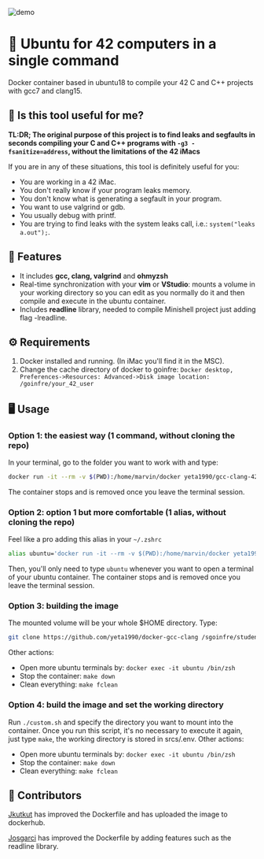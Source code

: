 
![demo](https://user-images.githubusercontent.com/65416560/224544022-22172a6c-17a3-4404-8734-929e88339e4b.gif)

# 🐳 Ubuntu for 42 computers in a single command
Docker container based in ubuntu18 to compile your 42 C and C++ projects with gcc7 and clang15.

## 🤔 Is this tool useful for me?
**TL:DR; 
The original purpose of this project is to find leaks and segfaults in seconds compiling your C and C++ programs with `-g3 -fsanitize=address`, without the limitations of the 42 iMacs**

If you are in any of these situations, this tool is definitely useful for you:
- You are working in a 42 iMac.
- You don't really know if your program leaks memory.
- You don't know what is generating a segfault in your program.
- You want to use valgrind or gdb.
- You usually debug with printf.
- You are trying to find leaks with the system leaks call, i.e.: `system("leaks a.out");`.

## 📘 Features
- It includes **gcc, clang, valgrind** and **ohmyzsh**
- Real-time synchronization with your **vim** or **VStudio**: mounts a volume in your working directory so you can edit as you normally do it and then compile and execute in the ubuntu container.
- Includes **readline** library, needed to compile Minishell project just adding flag -lreadline.

## ⚙️ Requirements

 1. Docker installed and running. (In iMac you'll find it in the MSC).
 2. Change the cache directory of docker to goinfre: `Docker desktop, Preferences->Resources: Advanced->Disk image location: /goinfre/your_42_user`

## 🖥 Usage
### Option 1: the easiest way (1 command, without cloning the repo)
In your terminal, go to the folder you want to work with and type:
```zsh
docker run -it --rm -v $(PWD):/home/marvin/docker yeta1990/gcc-clang-42
```
<!-- TODO figure out the new name logic -->
The container stops and is removed once you leave the terminal session.
 
### Option 2: option 1 but more comfortable (1 alias, without cloning the repo)
Feel like a pro adding this alias in your `~/.zshrc`
```zsh
alias ubuntu='docker run -it --rm -v $(PWD):/home/marvin/docker yeta1990/gcc-clang-42'
```
 
Then, you'll only need to type `ubuntu` whenever you want to open a terminal of your ubuntu container.
The container stops and is removed once you leave the terminal session.

### Option 3: building the image
The mounted volume will be your whole $HOME directory. Type:
 
```zsh
git clone https://github.com/yeta1990/docker-gcc-clang /sgoinfre/students/$USER/docker-gcc-clang && cd /sgoinfre/students/$USER/docker-gcc-clang && make
```

Other actions:
- Open more ubuntu terminals by:
`docker exec -it ubuntu /bin/zsh`
- Stop the container: `make down`
- Clean everything: `make fclean`

### Option 4: build the image and set the working directory
Run `./custom.sh` and specify the directory you want to mount into the container.
Once you run this script, it's no necessary to execute it again, just type `make`, the working directory is stored in srcs/.env.
Other actions: 
- Open more ubuntu terminals by:
`docker exec -it ubuntu /bin/zsh`
- Stop the container: `make down`
- Clean everything: `make fclean`

## 👷 Contributors

[Jkutkut](https://github.com/Jkutkut) has improved the Dockerfile and has uploaded the image to dockerhub.

[Josgarci](https://github.com/PepeGF) has improved the Dockerfile by adding features such as the readline library.





